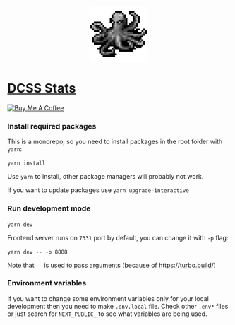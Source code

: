 <p align="center">
  <img width="128" height="128" src="./apps/web/public/logo-256.png">
</p>

# [DCSS Stats](https://dcss-stats.vercel.app/)

<a href="https://www.buymeacoffee.com/totalnoob" target="_blank"><img src="https://cdn.buymeacoffee.com/buttons/v2/default-yellow.png" alt="Buy Me A Coffee" style="height: 60px !important;width: 217px !important;" ></a>

### Install required packages

This is a monorepo, so you need to install packages in the root folder with `yarn`:

`yarn install`

Use `yarn` to install, other package managers will probably not work.

If you want to update packages use `yarn upgrade-interactive`

### Run development mode

`yarn dev`

Frontend server runs on `7331` port by default, you can change it with `-p` flag:

`yarn dev -- -p 8888`

Note that `--` is used to pass arguments (because of https://turbo.build/)

### Environment variables

If you want to change some environment variables only for your local development then you need to make `.env.local` file. Check other `.env*` files or just search for `NEXT_PUBLIC_` to see what variables are being used.
